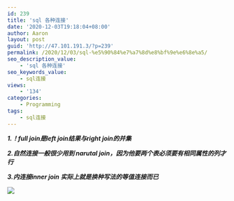 ```yaml
---
id: 239
title: 'sql 各种连接'
date: '2020-12-03T19:18:04+08:00'
author: Aaron
layout: post
guid: 'http://47.101.191.3/?p=239'
permalink: /2020/12/03/sql-%e5%90%84%e7%a7%8d%e8%bf%9e%e6%8e%a5/
seo_description_value:
    - 'sql 各种连接'
seo_keywords_value:
    - sql连接
views:
    - '134'
categories:
    - Programming
tags:
    - sql连接
---
```


***1.！full join是left join结果与right join的并集***

***2.自然连接一般很少用到 narutal join，因为他要两个表必须要有相同属性的列才行***

***3.内连接inner join 实际上就是换种写法的等值连接而已***

![](https://z3.ax1x.com/2021/03/21/65vk3d.png)